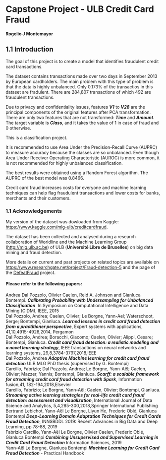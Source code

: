 # Capstone Project - ULB Credit Card Fraud
#### Rogelio J Montemayor
## 1.1 Introduction

The goal of this project is to create a model that identifies fraudulent credit card transactions.

The dataset contains transactions made over two days in September 2013 by European cardholders. The main problem with this type of problem is that the data is highly unbalanced. Only 0.173% of the transactios in this dataset are fradulent. There are 284,807 transactions of which 492 are fraudulent transactions. 

Due to privacy and confidentiality issues, features **_V1_** to **_V28_** are the principal components of the original features after PCA transformation. There are only two features that are not transformed: **_Time_** and **_Amount_**. The target variable is **_Class_**, and it takes the value of 1 in case of fraud and 0 otherwise. 

This is a classification project. 

It is recommended to use Area Under the Precision-Recall Curve (AUPRC) to measure accuracy because the classes are so unbalanced. Even though Area Under Receiver Operating Characteristic (AUROC) is more common, it is not recommended for highly unbalanced classification.

The best results were obtained using a Random Forest algorithm. The AUPRC of the best model was 0.8466. 

Credit card fraud increases costs for everyone and machine learning techniques can help flag fraudulent transactions and lower costs for banks, merchants and their customers.

### 1.1 Acknowledgements

My version of the dataset was dowloaded from Kaggle: https://www.kaggle.com/mlg-ulb/creditcardfraud.

The dataset has been collected and analysed during a research collaboration of Worldline and the Machine Learning Group (http://mlg.ulb.ac.be) of ULB (**Université Libre de Bruxelles**) on big data mining and fraud detection.

More details on current and past projects on related topics are available on https://www.researchgate.net/project/Fraud-detection-5 and the page of the [DefeatFraud](https://mlg.ulb.ac.be/wordpress/portfolio_page/defeatfraud-assessment-and-validation-of-deep-feature-engineering-and-learning-solutions-for-fraud-detection/) project.  
#### Please refer to the following papers:
Andrea Dal Pozzolo, Olivier Caelen, Reid A. Johnson and Gianluca Bontempi. **_Calibrating Probability with Undersampling for Unbalanced Classification_**. In Symposium on Computational Intelligence and Data Mining (CIDM), IEEE, 2015  
Dal Pozzolo, Andrea; Caelen, Olivier; Le Borgne, Yann-Ael; Waterschoot, Serge; Bontempi, Gianluca. **_Learned lessons in credit card fraud detection from a practitioner perspective_**, Expert systems with applications, 41,10,4915-4928,2014, Pergamon  
Dal Pozzolo, Andrea; Boracchi, Giacomo; Caelen, Olivier; Alippi, Cesare; Bontempi, Gianluca. **_Credit card fraud detection: a realistic modeling and a novel learning strategy_**, IEEE transactions on neural networks and learning systems, 29,8,3784-3797,2018,IEEE  
Dal Pozzolo, Andrea **_Adaptive Machine learning for credit card fraud detection_** ULB MLG PhD thesis (supervised by G. Bontempi)  
Carcillo, Fabrizio; Dal Pozzolo, Andrea; Le Borgne, Yann-Aël; Caelen, Olivier; Mazzer, Yannis; Bontempi, Gianluca. **_Scarff: a scalable framework for streaming credit card fraud detection with Spark_**, Information fusion,41, 182-194,2018,Elsevier  
Carcillo, Fabrizio; Le Borgne, Yann-Aël; Caelen, Olivier; Bontempi, Gianluca. **_Streaming active learning strategies for real-life credit card fraud detection: assessment and visualization_**, International Journal of Data Science and Analytics, 5,4,285-300,2018,Springer International Publishing  
Bertrand Lebichot, Yann-Aël Le Borgne, Liyun He, Frederic Oblé, Gianluca Bontempi **_Deep-Learning Domain Adaptation Techniques for Credit Cards Fraud Detection_**, INNSBDDL 2019: Recent Advances in Big Data and Deep Learning, pp 78-88, 2019  
Fabrizio Carcillo, Yann-Aël Le Borgne, Olivier Caelen, Frederic Oblé, Gianluca Bontempi **_Combining Unsupervised and Supervised Learning in Credit Card Fraud Detection_** Information Sciences, 2019  
Yann-Aël Le Borgne, Gianluca Bontempi **_Machine Learning for Credit Card Fraud Detection_** - Practical Handbook  
